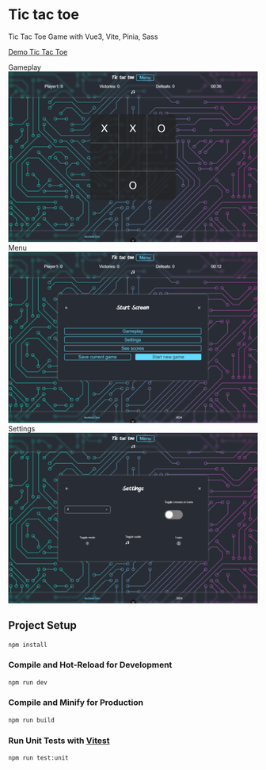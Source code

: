 # Tic tac toe

Tic Tac Toe Game with Vue3, Vite, Pinia, Sass

[Demo Tic Tac Toe](https://anzhela139.github.io/momentum/)

Gameplay ![image info](https://github.com/Anzhela139/Tic-tac-toe/blob/main/screenshots/gameplay.png)
Menu ![image info](https://github.com/Anzhela139/Tic-tac-toe/blob/main/screenshots/menu.png)
Settings ![image info](https://github.com/Anzhela139/Tic-tac-toe/blob/main/screenshots/settings.png)


## Project Setup

```sh
npm install
```

### Compile and Hot-Reload for Development

```sh
npm run dev
```

### Compile and Minify for Production

```sh
npm run build
```

### Run Unit Tests with [Vitest](https://vitest.dev/)

```sh
npm run test:unit
```
